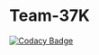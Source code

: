 # Team-37K

[![Codacy Badge](https://api.codacy.com/project/badge/Grade/f9df3e91b5a349b29cc55a760c7be933)](https://app.codacy.com/gh/BuildForSDGCohort2/Team-37K?utm_source=github.com&utm_medium=referral&utm_content=BuildForSDGCohort2/Team-37K&utm_campaign=Badge_Grade_Settings)